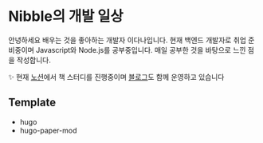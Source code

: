 # Nibble의 개발 일상
안녕하세요 배우는 것을 좋아하는 개발자 이다나입니다. 현재 백엔드 개발자로 취업 준비중이며 Javascript와 Node.js를 공부중입니다. 매일 공부한 것을 바탕으로 느낀 점을 작성합니다. 

✨ 현재 [노션](https://www.notion.so/nibble2/410272d4767f44d495534df32398ae29)에서 책 스터디를 진행중이며 [블로그](https://velog.io/@nibble)도 함께 운영하고 있습니다


## Template
- hugo
- hugo-paper-mod
